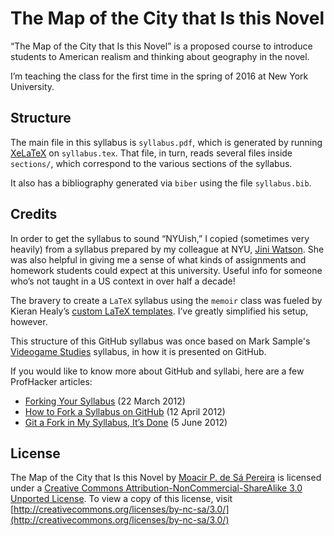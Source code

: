 # The Map of the City that Is this Novel

“The Map of the City that Is this Novel” is a proposed course to introduce
students to American realism and thinking about geography in the novel.

I’m teaching the class for the first time in the spring of 2016 at New York
University.

## Structure

The main file in this syllabus is `syllabus.pdf`, which is generated by running
[XeLaTeX](https://en.wikipedia.org/wiki/XeTeX) on `syllabus.tex`. That file, in
turn, reads several files inside `sections/`, which correspond to the various
sections of the syllabus.

It also has a bibliography generated via `biber` using the file `syllabus.bib`.

## Credits

In order to get the syllabus to sound “NYUish,” I copied (sometimes very
heavily) from a syllabus prepared by my colleague at NYU, [Jini
Watson](http://english.fas.nyu.edu/object/JiniWatson.html). She was also
helpful in giving me a sense of what kinds of assignments and homework students
could expect at this university. Useful info for someone who’s not taught in a
US context in over half a decade!

The bravery to create a `LaTeX` syllabus using the `memoir` class was fueled by
Kieran Healy’s [custom LaTeX
templates](http://kjhealy.github.com/latex-custom-kjh). I’ve greatly simplified
his setup, however.

This structure of this GitHub syllabus was once based on Mark Sample's
[Videogame Studies](https://github.com/samplereality/videogame-studies)
syllabus, in how it is presented on GitHub. 

If you would like to know more about GitHub and syllabi, here are a few
ProfHacker articles:

* [Forking Your Syllabus](http://chronicle.com/blogs/profhacker/forking-your-syllabus/39137) (22 March 2012)
* [How to Fork a Syllabus on GitHub](http://chronicle.com/blogs/profhacker/how-to-fork-a-syllabus-on-github/39447) (12 April 2012)
* [Git a Fork in My Syllabus, It’s Done](https://chronicle.com/blogs/profhacker/git-a-fork-in-my-syllabus-its-done/40331) (5 June 2012)

## License

The Map of the City that Is this Novel by [Moacir P. de Sá Pereira](http://moacir.com) is licensed under a [Creative Commons Attribution-NonCommercial-ShareAlike 3.0 Unported License](http://creativecommons.org/licenses/by-nc-sa/3.0/). To view a copy of this license, visit [http://creativecommons.org/licenses/by-nc-sa/3.0/](http://creativecommons.org/licenses/by-nc-sa/3.0/)

